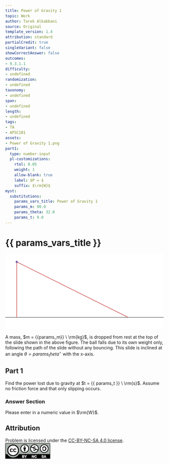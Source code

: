 ```yaml
---
title: Power of Gravity 1
topic: Work
author: Tarek Alkabbani
source: Original
template_version: 1.4
attribution: standard
partialCredit: true
singleVariant: false
showCorrectAnswer: false
outcomes:
- 9.3.1.1
difficulty:
- undefined
randomization:
- undefined
taxonomy:
- undefined
span:
- undefined
length:
- undefined
tags:
- TA
- APSC181
assets:
- Power of Gravity 1.png
part1:
  type: number-input
  pl-customizations:
    rtol: 0.05
    weight: 1
    allow-blank: true
    label: $P = $
    suffix: $\rm{W}$
myst:
  substitutions:
    params_vars_title: Power of Gravity 1
    params_m: 90.0
    params_theta: 32.0
    params_t: 9.0
---
```

# {{ params_vars_title }}
<img src="Power of Gravity 1.png" width = 600>

A mass, $m = {{params_m}} \ \rm{kg}$, is dropped from rest at the top of the slide shown in the above figure. The ball falls due to its own weight only, following the path of the slide without any bouncing. This slide is inclined at an angle $\theta = {{params_theta}}^{\circ}$ with the x-axis.

## Part 1

Find the power lost due to gravity at $t = {{ params_t }} \ \rm{s}$. Assume no friction force and that only slipping occurs.

### Answer Section

Please enter in a numeric value in $\rm{W}$.

## Attribution

Problem is licensed under the [CC-BY-NC-SA 4.0 license](https://creativecommons.org/licenses/by-nc-sa/4.0/).<br> ![The Creative Commons 4.0 license requiring attribution-BY, non-commercial-NC, and share-alike-SA license.](https://raw.githubusercontent.com/firasm/bits/master/by-nc-sa.png)